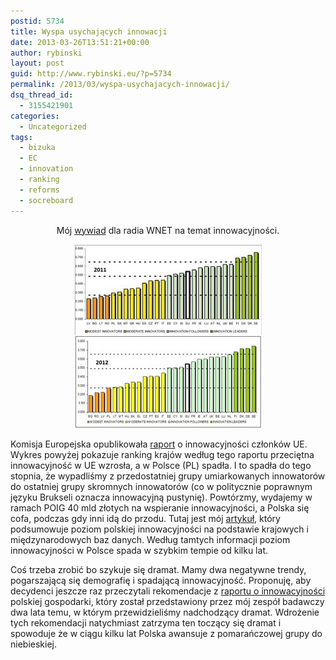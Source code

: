 ```yaml
---
postid: 5734
title: Wyspa usychających innowacji
date: 2013-03-26T13:51:21+00:00
author: rybinski
layout: post
guid: http://www.rybinski.eu/?p=5734
permalink: /2013/03/wyspa-usychajacych-innowacji/
dsq_thread_id:
  - 3155421901
categories:
  - Uncategorized
tags:
  - bizuka
  - EC
  - innovation
  - ranking
  - reforms
  - socreboard
---
```

<p style="text-align: center;">
  Mój <a href="http://www.radiownet.pl/publikacje/polska-nie-jest-innowacyjna">wywiad</a> dla radia WNET na temat innowacyjności.
</p>

<p style="text-align: center;">
  <p style="text-align: center;">
    <a href="/uploads/2013/03/EU_innovation_2012.jpg"><img class="wp-image-5735 aligncenter" title="EU_innovation_2012" src="/uploads/2013/03/EU_innovation_2012-300x294.jpg" alt="" width="300" height="294" /></a>
  </p>
  
  <p>
    Komisja Europejska opublikowała <a href="http://europa.eu/rapid/press-release_IP-13-270_pl.htm">raport</a> o innowacyjności członków UE. Wykres powyżej pokazuje ranking krajów według tego raportu przeciętna innowacyjność w UE wzrosła, a w Polsce (PL) spadła. I to spadła do tego stopnia, że wypadliśmy z przedostatniej grupy umiarkowanych innowatorów do ostatniej grupy skromnych innowatorów (co w politycznie poprawnym języku Brukseli oznacza innowacyjną pustynię). Powtórzmy, wydajemy w ramach POIG 40 mld złotych na wspieranie innowacyjności, a Polska się cofa, podczas gdy inni idą do przodu. Tutaj jest mój <a href="http://resources.rybinski.eu/resources/viewResource%3A7144ca9e-7226-11e2-99c0-001b24eff4d8">artykuł</a>, który podsumowuje poziom polskiej innowacyjności na podstawie krajowych i międzynarodowych baz danych. Według tamtych informacji poziom innowacyjności w Polsce spada w szybkim tempie od kilku lat.
  </p>
  
  <p>
    Coś trzeba zrobić bo szykuje się dramat. Mamy dwa negatywne trendy, pogarszającą się demografię i spadającą innowacyjność. Proponuję, aby decydenci jeszcze raz przeczytali rekomendacje z <a href="http://resources.rybinski.eu/resources/viewResource:7d916204-9086-11e0-9a50-001b24eff4d8">raportu o innowacyjności</a> polskiej gospodarki, który został przedstawiony przez mój zespół badawczy dwa lata temu, w którym przewidzieliśmy nadchodzący dramat. Wdrożenie tych rekomendacji natychmiast zatrzyma ten toczący się dramat i spowoduje że w ciągu kilku lat Polska awansuje z pomarańczowej grupy do niebieskiej.
  </p>
